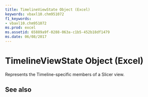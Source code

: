 ```yaml
---
title: TimelineViewState Object (Excel)
keywords: vbaxl10.chm951072
f1_keywords:
- vbaxl10.chm951072
ms.prod: excel
ms.assetid: 65889a9f-0288-063a-c1b5-452b18df1479
ms.date: 06/08/2017
---
```



# TimelineViewState Object (Excel)

Represents the Timeline-specific members of a Slicer view.


## See also



